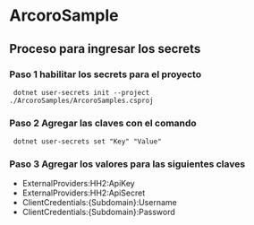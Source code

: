 # ArcoroSample

## Proceso para ingresar los secrets
### Paso 1 habilitar los secrets para el proyecto

~~~
 dotnet user-secrets init --project ./ArcoroSamples/ArcoroSamples.csproj 
~~~

### Paso 2 Agregar las claves con el comando

~~~
 dotnet user-secrets set "Key" "Value"
~~~

### Paso 3 Agregar los valores para las siguientes claves
- ExternalProviders:HH2:ApiKey
- ExternalProviders:HH2:ApiSecret
- ClientCredentials:{Subdomain}:Username
- ClientCredentials:{Subdomain}:Password

